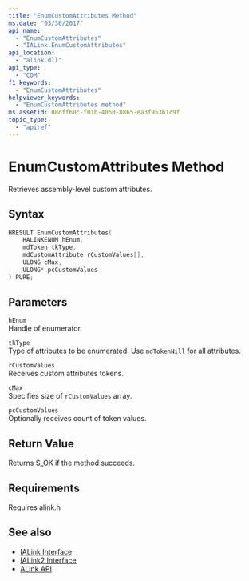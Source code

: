 ```yaml
---
title: "EnumCustomAttributes Method"
ms.date: "03/30/2017"
api_name: 
  - "EnumCustomAttributes"
  - "IALink.EnumCustomAttributes"
api_location: 
  - "alink.dll"
api_type: 
  - "COM"
f1_keywords: 
  - "EnumCustomAttributes"
helpviewer_keywords: 
  - "EnumCustomAttributes method"
ms.assetid: 08dff60c-f01b-4050-8865-ea3f95361c9f
topic_type: 
  - "apiref"
---
```

# EnumCustomAttributes Method

Retrieves assembly-level custom attributes.  
  
## Syntax  
  
```cpp  
HRESULT EnumCustomAttributes(  
    HALINKENUM hEnum,  
    mdToken tkType,  
    mdCustomAttribute rCustomValues[],  
    ULONG cMax,  
    ULONG* pcCustomValues  
) PURE;  
```  
  
## Parameters  

 `hEnum`  
 Handle of enumerator.  
  
 `tkType`  
 Type of attributes to be enumerated. Use `mdTokenNill` for all attributes.  
  
 `rCustomValues`  
 Receives custom attributes tokens.  
  
 `cMax`  
 Specifies size of `rCustomValues` array.  
  
 `pcCustomValues`  
 Optionally receives count of token values.  
  
## Return Value  

 Returns S_OK if the method succeeds.  
  
## Requirements  

 Requires alink.h  
  
## See also

- [IALink Interface](ialink-interface.md)
- [IALink2 Interface](ialink2-interface.md)
- [ALink API](index.md)
